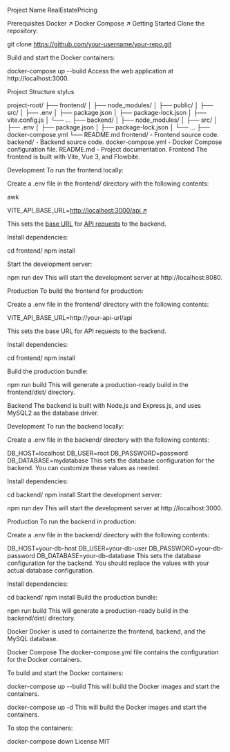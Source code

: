 Project Name
RealEstatePricing


Prerequisites
Docker ↗
Docker Compose ↗
Getting Started
Clone the repository:


git clone https://github.com/your-username/your-repo.git


Build and start the Docker containers:


docker-compose up --build
Access the web application at http://localhost:3000.

Project Structure
stylus

project-root/
├── frontend/
│   ├── node_modules/
│   ├── public/
│   ├── src/
│   ├── .env
│   ├── package.json
│   ├── package-lock.json
│   ├── vite.config.js
│   └── ...
├── backend/
│   ├── node_modules/
│   ├── src/
│   ├── .env
│   ├── package.json
│   ├── package-lock.json
│   └── ...
├── docker-compose.yml
└── README.md
frontend/ - Frontend source code.
backend/ - Backend source code.
docker-compose.yml - Docker Compose configuration file.
README.md - Project documentation.
Frontend
The frontend is built with Vite, Vue 3, and Flowbite.

Development
To run the frontend locally:

Create a .env file in the frontend/ directory with the following contents:

awk

VITE_API_BASE_URL=[http://localhost:3000/api ↗](http://localhost:3000/api)


This sets the [base URL](poe://www.poe.com/_api/key_phrase?phrase=base%20URL&prompt=Tell%20me%20more%20about%20base%20URL.) for [API requests](poe://www.poe.com/_api/key_phrase?phrase=API%20requests&prompt=Tell%20me%20more%20about%20API%20requests.) to the backend.

Install dependencies:


cd frontend/
npm install


Start the development server:


npm run dev
This will start the development server at http://localhost:8080.

Production
To build the frontend for production:

Create a .env file in the frontend/ directory with the following contents:


VITE_API_BASE_URL=http://your-api-url/api


This sets the base URL for API requests to the backend.

Install dependencies:


cd frontend/
npm install


Build the production bundle:


npm run build
This will generate a production-ready build in the frontend/dist/ directory.

Backend
The backend is built with Node.js and Express.js, and uses MySQL2 as the database driver.

Development
To run the backend locally:

Create a .env file in the backend/ directory with the following contents:


DB_HOST=localhost
DB_USER=root
DB_PASSWORD=password
DB_DATABASE=mydatabase
This sets the database configuration for the backend. You can customize these values as needed.

Install dependencies:

cd backend/
npm install
Start the development server:


npm run dev
This will start the development server at http://localhost:3000.

Production
To run the backend in production:

Create a .env file in the backend/ directory with the following contents:

DB_HOST=your-db-host
DB_USER=your-db-user
DB_PASSWORD=your-db-password
DB_DATABASE=your-db-database
This sets the database configuration for the backend. You should replace the values with your actual database configuration.

Install dependencies:

cd backend/
npm install
Build the production bundle:

npm run build
This will generate a production-ready build in the backend/dist/ directory.

Docker
Docker is used to containerize the frontend, backend, and the MySQL database.

Docker Compose
The docker-compose.yml file contains the configuration for the Docker containers.

To build and start the Docker containers:

docker-compose up --build
This will build the Docker images and start the containers.

docker-compose up -d
This will build the Docker images and start the containers.


To stop the containers:

docker-compose down
License
MIT
